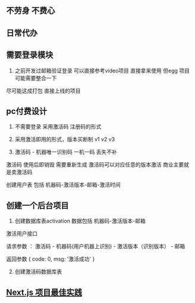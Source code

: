 ## 不劳身 不费心

## 日常代办 

##  需要登录模块

1. 之前开发过邮箱验证登录 可以直接参考video项目 直接拿来使用  但egg 项目可能需要整合一下 

尽可能这成打包 直接上线的项目 

## pc付费设计

1. 不需要登录 采用激活码 注册码的形式 

2. 采用激活即用的形式，版本买断制 v1 v2 v3

3. 激活码 - 机器唯一识别码     一机一码 丢失不补

激活码 使用后即销毁  需要重新生成  激活码可以对应任意的版本激活 商业主要就是卖激活码

创建用户表 包括 机器码-激活版本-邮箱-激活时间


## 创建一个后台项目

1. 创建数据库表activation  数据包括 机器码-激活版本-邮箱

激活用户接口

请求参数 ： 激活码 - 机器码(用户机器上识别) - 激活版本（识别版本） - 邮箱

返回参数 { code: 0, msg: '激活成功' }

2. 创建激活码数据库表 


## [Next.js 项目最佳实践](https://juejin.cn/post/7194410416879960125?searchId=20241015225342CBEE749A2AB7FB6C299D)
